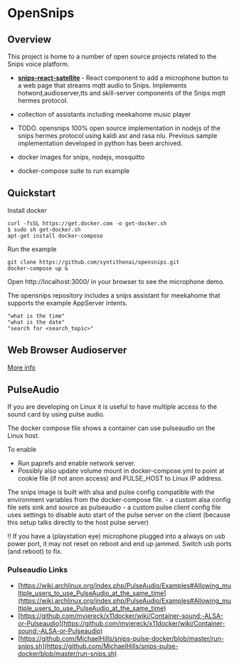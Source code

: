 # OpenSnips



## Overview

This project is home to a number of open source projects related to the Snips voice platform.

- <b>[snips-react-satellite](./snips-react-satellite/README.md) </b> - React component to add a microphone button to a web page that streams mqtt audio to Snips. Implements hotword,audioserver,tts and skill-server components of the Snips mqtt hermes protocol.

- collection of assistants including meekahome music player

- TODO. opensnips 100% open source implementation in nodejs of the snips hermes protocol using kaldi asr and rasa nlu.
Previous sample implementation developed in python has been archived.

- docker images for snips, nodejs, mosquitto

- docker-compose suite to run example


## Quickstart

Install docker
```
curl -fsSL https://get.docker.com -o get-docker.sh
$ sudo sh get-docker.sh
apt-get install docker-compose
```

Run the example
```
git clone https://github.com/syntithenai/opensnips.git
docker-compose up &

```
Open http://localhost:3000/ in your browser to see the microphone demo.

The opensnips repository includes a snips assistant for meekahome that supports the example AppServer intents.
```
"what is the time"
"what is the date"
"search for <search_topic>"
```

## Web Browser Audioserver

[More info](./snips-react-satellite/README.md)


## PulseAudio

If you are developing on Linux it is useful to have multiple access to the sound card by using pulse audio.

The docker compose file shows a container can use  pulseaudio on the Linux host.

To enable
- Run paprefs and enable network server. 
- Possibly also update volume mount in docker-compose.yml to point at cookie file (if not anon access) and PULSE_HOST to 
Linux IP address.

The snips image is built with alsa and pulse config compatible with the environment variables from the docker-compose file.
    - a custom alsa config file sets sink and source as pulseaudio
    - a custom pulse client config file uses settings to disable auto start of the pulse server on the client (because this setup talks directly to the host pulse server)

!! If you have a (playstation eye) microphone plugged into a always on usb power port, it may not reset on reboot and end up jammed. Switch usb ports (and reboot) to fix.


### Pulseaudio Links

- [https://wiki.archlinux.org/index.php/PulseAudio/Examples#Allowing_multiple_users_to_use_PulseAudio_at_the_same_time](https://wiki.archlinux.org/index.php/PulseAudio/Examples#Allowing_multiple_users_to_use_PulseAudio_at_the_same_time)
- [https://github.com/mviereck/x11docker/wiki/Container-sound:-ALSA-or-Pulseaudio](https://github.com/mviereck/x11docker/wiki/Container-sound:-ALSA-or-Pulseaudio)
- [https://github.com/MichaelHills/snips-pulse-docker/blob/master/run-snips.sh](https://github.com/MichaelHills/snips-pulse-docker/blob/master/run-snips.sh)

